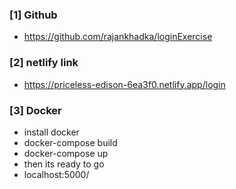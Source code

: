 ### [1] Github

- https://github.com/rajankhadka/loginExercise

### [2] netlify link

- https://priceless-edison-6ea3f0.netlify.app/login

### [3] Docker

- install docker
- docker-compose build
- docker-compose up
- then its ready to go
- localhost:5000/
